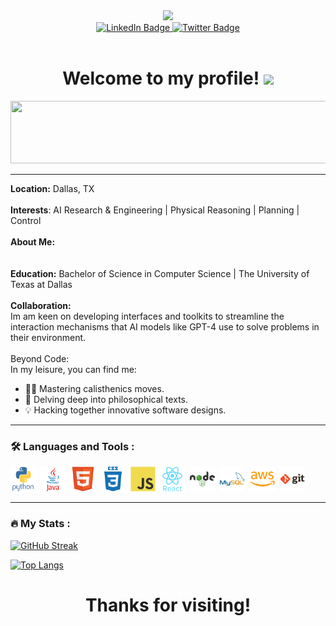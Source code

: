 <div id="header" align="center">
  <img src="https://media.giphy.com/media/xGPy9LFlMi5X1Iarfh/giphy-downsized-large.gif" width="200"/>
  <div id="badges">
    <a href="https://www.linkedin.com/in/chasescallons">
      <img src="https://img.shields.io/badge/LinkedIn-blue?style=for-the-badge&logo=linkedin&logoColor=white" alt="LinkedIn Badge"/>
    </a>
    <a href="your-twitter-URL">
      <img src="https://img.shields.io/badge/Twitter-blue?style=for-the-badge&logo=twitter&logoColor=white" alt="Twitter Badge"/>
    </a>
  </div>
  <img src="https://komarev.com/ghpvc/?username=chaseScallons&style=flat-square&color=blue" alt=""/>
  <h1>
    Welcome to my profile!
    <img src="https://media.giphy.com/media/hvRJCLFzcasrR4ia7z/giphy.gif" width="30px"/>
  </h1>
  <div align="center">
    <img src="https://media.giphy.com/media/x988dOESRoCeQ/giphy.gif" width="600" height="100"/>
  </div>
</div>

---

**Location:** Dallas, TX
<br>
<br>
**Interests**: AI Research & Engineering | Physical Reasoning | Planning | Control
<br>
<br>
**About Me:**  
<br>
<br>
**Education:** 
Bachelor of Science in Computer Science | The University of Texas at Dallas
<br>
<br>
**Collaboration:**  
Im am keen on developing interfaces and toolkits to streamline the interaction mechanisms that AI models like GPT-4 use to solve problems in their environment.
<br>
<br>
Beyond Code:  
In my leisure, you can find me:  
- 🤸‍♂️ Mastering calisthenics moves.  
- 📖 Delving deep into philosophical texts.  
- 💡 Hacking together innovative software designs.

---

### :hammer_and_wrench: Languages and Tools :

<div>
  <img src="https://github.com/devicons/devicon/blob/master/icons/python/python-original-wordmark.svg" title="Python" alt="Python" width="40" height="40"/>&nbsp;
  <img src="https://github.com/devicons/devicon/blob/master/icons/java/java-original-wordmark.svg" title="Java" alt="Java" width="40" height="40"/>&nbsp;
  <img src="https://github.com/devicons/devicon/blob/master/icons/html5/html5-original.svg" title="HTML5" alt="HTML" width="40" height="40"/>&nbsp;
  <img src="https://github.com/devicons/devicon/blob/master/icons/css3/css3-plain-wordmark.svg"  title="CSS3" alt="CSS" width="40" height="40"/>&nbsp;
  <img src="https://github.com/devicons/devicon/blob/master/icons/javascript/javascript-original.svg" title="JavaScript" alt="JavaScript" width="40" height="40"/>&nbsp;
  <img src="https://github.com/devicons/devicon/blob/master/icons/react/react-original-wordmark.svg" title="React" alt="React" width="40" height="40"/>&nbsp;
  <img src="https://github.com/devicons/devicon/blob/master/icons/nodejs/nodejs-original-wordmark.svg" title="NodeJS" alt="NodeJS" width="40" height="40"/>&nbsp;
  <img src="https://github.com/devicons/devicon/blob/master/icons/mysql/mysql-original-wordmark.svg" title="MySQL"  alt="MySQL" width="40" height="40"/>&nbsp;
  <img src="https://github.com/devicons/devicon/blob/master/icons/amazonwebservices/amazonwebservices-plain-wordmark.svg" title="AWS" alt="AWS" width="40" height="40"/>&nbsp;
  <img src="https://github.com/devicons/devicon/blob/master/icons/git/git-original-wordmark.svg" title="Git" **alt="Git" width="40" height="40"/>
</div>

---

### :fire: My Stats :

[![GitHub Streak](http://github-readme-streak-stats.herokuapp.com?user=chaseScallons&theme=dark&background=000000)](https://git.io/streak-stats)

[![Top Langs](https://github-readme-stats.vercel.app/api/top-langs/?username=chaseScallons&layout=compact&theme=vision-friendly-dark)](https://github.com/anuraghazra/github-readme-stats)

<div id="footer" align="center">
  <h1>Thanks for visiting!</h1>
</div>



